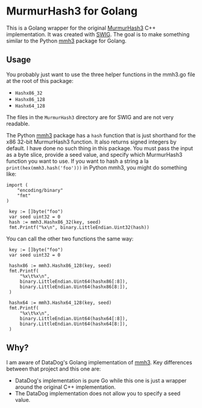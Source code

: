 # MurmurHash3 for Golang
This is a Golang wrapper for the original [MurmurHash3](https://github.com/aappleby/smhasher/blob/master/src/MurmurHash3.cpp) C++ implementation. It was created with [SWIG](http://swig.org). The goal is to make something similar to the Python [mmh3](https://github.com/hajimes/mmh3) package for Golang.

## Usage
You probably just want to use the three helper functions in the mmh3.go file at the root of this package:
- `Hashx86_32`
- `Hashx86_128`
- `Hashx64_128`

The files in the `MurmurHash3` directory are for SWIG and are not very readable.

The Python [mmh3](https://github.com/hajimes/mmh3) package has a `hash` function that is just shorthand for the x86 32-bit MurmurHash3 function.  It also returns signed integers by default. I have done no such thing in this package. You must pass the input as a byte slice, provide a seed value, and specify which MurmurHash3 function you want to use. If you want to hash a string a la `print(hex(mmh3.hash('foo')))` in Python mmh3, you might do something like:

```golang
import (
    "encoding/binary"
    "fmt"
)

 key := []byte("foo")
 var seed uint32 = 0
 hash := mmh3.Hashx86_32(key, seed)
 fmt.Printf("%x\n", binary.LittleEndian.Uint32(hash))
```

You can call the other two functions the same way:
```golang
 key := []byte("foo")
 var seed uint32 = 0

 hashx86 := mmh3.Hashx86_128(key, seed)
 fmt.Printf(
     "%x\t%x\n",
     binary.LittleEndian.Uint64(hashx86[:8]),
     binary.LittleEndian.Uint64(hashx86[8:]),
 )

 hashx64 := mmh3.Hashx64_128(key, seed)
 fmt.Printf(
     "%x\t%x\n",
     binary.LittleEndian.Uint64(hashx64[:8]),
     binary.LittleEndian.Uint64(hashx64[8:]),
 )
```

## Why?
I am aware of DataDog's Golang implementation of [mmh3](https://github.com/DataDog/mmh3). Key differences between that project and this one are:
- DataDog's implementation is pure Go while this one is just a wrapper around the original C++ implementation.
- The DataDog implementation does not allow you to specify a seed value.